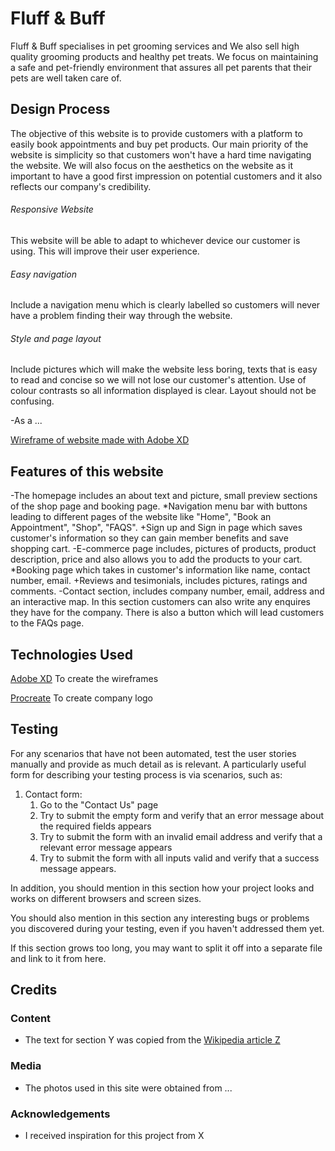 # Fluff & Buff

Fluff & Buff specialises in pet grooming services and We also sell high quality grooming products and healthy pet treats. We focus on maintaining a safe and pet-friendly environment that assures all pet parents that their pets are well taken care of.
 
## Design Process
 
The objective of this website is to provide customers with a platform to easily book appointments and buy pet products. Our main priority of the website is simplicity so that customers won't have a hard time navigating the website. We will also focus on the aesthetics on the website as it important to have a good first impression on potential customers and it also reflects our company's credibility. 

###### Responsive Website
This website will be able to adapt to whichever device our customer is using. This will improve their user experience.
###### Easy navigation
Include a navigation menu which is clearly labelled so customers will never have a problem finding their way through the website.
###### Style and page layout
Include pictures which will make the website less boring, texts that is easy to read and concise so we will not lose our customer's attention. Use of colour contrasts so all information displayed is clear. Layout should not be confusing.

-As a ...

[Wireframe of website made with Adobe XD](https://xd.adobe.com/view/ba3c9850-fc40-47ca-9e90-acafc6b13c1a-ef6f/)

## Features of this website
-The homepage includes an about text and picture, small preview sections of the shop page and booking page.
*Navigation menu bar with buttons leading to different pages of the website like "Home", "Book an Appointment", "Shop", "FAQS".
+Sign up and Sign in page which saves customer's information so they can gain member benefits and save shopping cart. 
-E-commerce page includes, pictures of products, product description, price and also allows you to add the products to your cart.
*Booking page which takes in customer's information like name, contact number, email.
+Reviews and tesimonials, includes pictures, ratings and comments.
-Contact section, includes company number, email, address and an interactive map. In this section customers can also write any enquires they have for the company. There is also a button which will lead customers to the FAQs page.

## Technologies Used

[Adobe XD](https://www.adobe.com/products/xd/learn/get-started.html)
To create the wireframes

[Procreate](https://procreate.art/)
To create company logo

## Testing

For any scenarios that have not been automated, test the user stories manually and provide as much detail as is relevant. A particularly useful form for describing your testing process is via scenarios, such as:

1. Contact form:
    1. Go to the "Contact Us" page
    2. Try to submit the empty form and verify that an error message about the required fields appears
    3. Try to submit the form with an invalid email address and verify that a relevant error message appears
    4. Try to submit the form with all inputs valid and verify that a success message appears.

In addition, you should mention in this section how your project looks and works on different browsers and screen sizes.

You should also mention in this section any interesting bugs or problems you discovered during your testing, even if you haven't addressed them yet.

If this section grows too long, you may want to split it off into a separate file and link to it from here.

## Credits

### Content
- The text for section Y was copied from the [Wikipedia article Z](https://en.wikipedia.org/wiki/Z)

### Media
- The photos used in this site were obtained from ...

### Acknowledgements

- I received inspiration for this project from X
